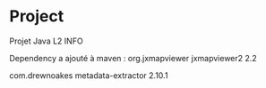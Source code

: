 # Project
Projet Java L2 INFO

Dependency a ajouté à maven :
<dependency>
	<groupId>org.jxmapviewer</groupId>
	<artifactId>jxmapviewer2</artifactId>
	<version>2.2</version>
</dependency>

<dependency>
  <groupId>com.drewnoakes</groupId>
  <artifactId>metadata-extractor</artifactId>
  <version>2.10.1</version>
</dependency>
